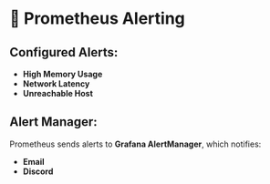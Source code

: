 # 🔔 Prometheus Alerting

## Configured Alerts:
- **High Memory Usage**
- **Network Latency**
- **Unreachable Host**

## Alert Manager:
Prometheus sends alerts to **Grafana AlertManager**, which notifies:
- **Email**
- **Discord**
